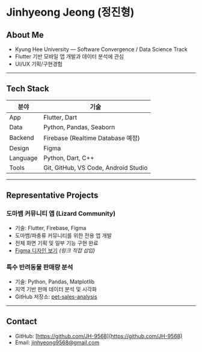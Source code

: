 # Jinhyeong Jeong (정진형)

## About Me

- Kyung Hee University — Software Convergence / Data Science Track
- Flutter 기반 모바일 앱 개발과 데이터 분석에 관심
- UI/UX 기획/구현경험

---

## Tech Stack

| 분야       | 기술                                      |
|------------|-------------------------------------------|
| App        | Flutter, Dart                             |
| Data       | Python, Pandas, Seaborn                   |
| Backend    | Firebase (Realtime Database 예정)         |
| Design     | Figma                                     |
| Language   | Python, Dart, C++                         |
| Tools      | Git, GitHub, VS Code, Android Studio     |

---

## Representative Projects

### 도마뱀 커뮤니티 앱 (Lizard Community)
- 기술: Flutter, Firebase, Figma
- 도마뱀/파충류 커뮤니티를 위한 전용 앱 개발
- 전체 화면 기획 및 일부 기능 구현 완료
- [Figma 디자인 보기]([https://www.figma.com/](https://www.figma.com/proto/jdOkf5cDwFkSOnwFfvE83w/OMG-Project-1?node-id=2%3A9&scaling=scale-down&page-id=0%3A1&starting-point-node-id=2%3A9&show-proto-sidebar=1)![image](https://github.com/user-attachments/assets/a2d295a5-3ebc-4124-a118-d841138595c2)
) *(링크 직접 삽입)*

### 특수 반려동물 판매량 분석
- 기술: Python, Pandas, Matplotlib
- 지역 기반 판매 데이터 분석 및 시각화
- GitHub 저장소: [pet-sales-analysis](https://github.com/JH-9568/pet-sales-analysis)

---

## Contact

- GitHub: [https://github.com/JH-9568](https://github.com/JH-9568)
- Email: jinhyeong9568@gmail.com

